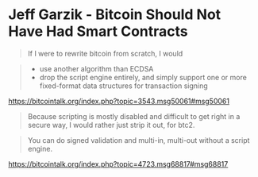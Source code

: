 # Jeff Garzik - Bitcoin Should Not Have Had Smart Contracts

> If I were to rewrite bitcoin from scratch, I would

> - use another algorithm than ECDSA
> - drop the script engine entirely, and simply support one or more fixed-format data structures for transaction signing

https://bitcointalk.org/index.php?topic=3543.msg50061#msg50061

> Because scripting is mostly disabled and difficult to get right in a secure way, I would rather just strip it out, for btc2.

> You can do signed validation and multi-in, multi-out without a script engine.

https://bitcointalk.org/index.php?topic=4723.msg68817#msg68817
 
